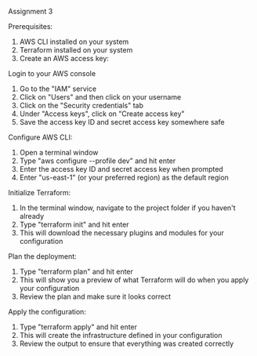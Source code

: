 Assignment 3


Prerequisites:

1) AWS CLI installed on your system
2) Terraform installed on your system
3) Create an AWS access key:

Login to your AWS console
1) Go to the "IAM" service
2) Click on "Users" and then click on your username
3) Click on the "Security credentials" tab
4) Under "Access keys", click on "Create access key"
5) Save the access key ID and secret access key somewhere safe


Configure AWS CLI:
1) Open a terminal window
2) Type "aws configure --profile dev" and hit enter
3) Enter the access key ID and secret access key when prompted
4) Enter "us-east-1" (or your preferred region) as the default region

Initialize Terraform:
1) In the terminal window, navigate to the project folder if you haven't already
2) Type "terraform init" and hit enter
3) This will download the necessary plugins and modules for your configuration

Plan the deployment:
1) Type "terraform plan" and hit enter
2) This will show you a preview of what Terraform will do when you apply your configuration
3) Review the plan and make sure it looks correct

Apply the configuration:
1) Type "terraform apply" and hit enter
2) This will create the infrastructure defined in your configuration
3) Review the output to ensure that everything was created correctly






